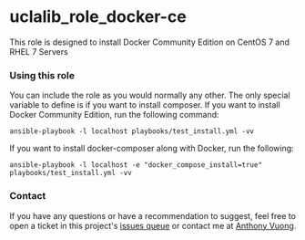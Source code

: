 # uclalib_role_docker-ce

This role is designed to install Docker Community Edition on CentOS 7 and RHEL 7 Servers

### Using this role
You can include the role as you would normally any other. The only special variable to define is if you want to install composer. If you want to install Docker Community Edition, run the following command:

    ansible-playbook -l localhost playbooks/test_install.yml -vv

If you want to install docker-composer along with Docker, run the following:

    ansible-playbook -l localhost -e "docker_compose_install=true" playbooks/test_install.yml -vv

### Contact

If you have any questions or have a recommendation to suggest, feel free to open a ticket in this project's [issues queue](https://github.com/UCLALibrary/uclalib_role_docker-ce) or contact me at <a href="mailto:lightningcount513@gmail.com">Anthony Vuong</a>.